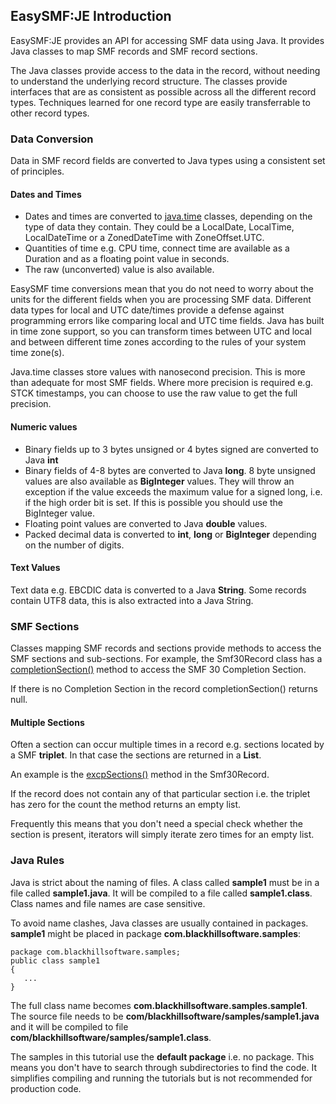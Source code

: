 ## EasySMF:JE Introduction

EasySMF:JE provides an API for accessing SMF data using Java. It provides Java classes to map SMF records and SMF record sections.

The Java classes provide access to the data in the record, without needing to understand the underlying record structure.
The classes provide interfaces that are as consistent as possible across all the different record types.
Techniques learned for one record type are easily transferrable to other record types.

### Data Conversion

Data in SMF record fields are converted to Java types using a consistent set of principles.

#### Dates and Times

- Dates and times are converted to [java.time](https://docs.oracle.com/javase/8/docs/api/java/time/package-summary.html) classes, depending on the type of data they contain. 
They could be a LocalDate, LocalTime, LocalDateTime or a ZonedDateTime with ZoneOffset.UTC. 
- Quantities of time e.g. CPU time, connect time are available as a Duration and as a floating point value in seconds.
- The raw (unconverted) value is also available.

EasySMF time conversions mean that you do not need to worry about the units for the different fields when you are processing SMF data.
Different data types for local and UTC date/times provide a defense against programming errors like comparing local and UTC time fields.
Java has built in time zone support, so you can transform times between UTC and local and between different time zones according to the rules of your system time zone(s).

Java.time classes store values with nanosecond precision. This is more than adequate for most SMF fields. Where more precision is required e.g. STCK timestamps, you can choose to use the raw value to get the full precision.

#### Numeric values

- Binary fields up to 3 bytes unsigned or 4 bytes signed are converted to Java **int**
- Binary fields of 4-8 bytes are converted to Java **long**.
8 byte unsigned values are also available as **BigInteger** values. They will throw an exception if the value exceeds the maximum value for a signed long, i.e. if the high order bit is set. If this is possible you should use the BigInteger value.
- Floating point values are converted to Java **double** values.
- Packed decimal data is converted to **int**, **long** or **BigInteger** depending on the number of digits.

#### Text Values

Text data e.g. EBCDIC data is converted to a Java **String**. Some records contain UTF8 data, this is also extracted into a Java String.

### SMF Sections

Classes mapping SMF records and sections provide methods to access the SMF sections and sub-sections. For example, the Smf30Record class has a [completionSection()](https://static.blackhillsoftware.com/easysmf/javadoc/com/blackhillsoftware/smf/smf30/Smf30Record.html#completionSection--) method to access the SMF 30 Completion Section.

If there is no Completion Section in the record completionSection() returns null.

#### Multiple Sections

Often a section can occur multiple times in a record e.g. sections located by a SMF **triplet**. In that case the sections are returned in a **List**.

An example is the [excpSections()](https://static.blackhillsoftware.com/easysmf/javadoc/com/blackhillsoftware/smf/smf30/Smf30Record.html#excpSections--) method in the Smf30Record.

 If the record does not contain any of that particular section i.e. the triplet has zero for the count the method returns an empty list.

Frequently this means that you don't need a special check whether the section is present, iterators will simply iterate zero times for an empty list.

### Java Rules

Java is strict about the naming of files. A class called **sample1** must be in a file called **sample1.java**.
It will be compiled to a file called **sample1.class**. Class names and file names are case sensitive.

To avoid name clashes, Java classes are usually contained in packages. **sample1** might be placed in package
**com.blackhillsoftware.samples**:

```
package com.blackhillsoftware.samples;
public class sample1 
{
   ...
}
```

The full class name becomes **com.blackhillsoftware.samples.sample1**. The source file needs to be
**com/blackhillsoftware/samples/sample1.java** and it will be compiled to file
**com/blackhillsoftware/samples/sample1.class**.

The samples in this tutorial use the **default package** i.e. no package.
This means you don't have to search through subdirectories to find the code.
It simplifies compiling and running the tutorials but is not recommended for production code.

